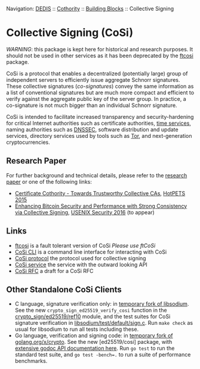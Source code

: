 Navigation: [DEDIS](https://github.com/dedis/doc/tree/master/README.md) ::
[Cothority](../README.md) ::
[Building Blocks](../doc/BuildingBlocks.md) ::
Collective Signing

# Collective Signing (CoSi)

*WARNING*: this package is kept here for historical and research purposes. It
should not be used in other services as it has been deprecated by the
[ftcosi](../ftcosi)
package.

CoSi is a protocol that enables a decentralized (potentially large) group of
independent servers to efficiently issue aggregate Schnorr signatures. These
collective signatures (*co-signatures*) convey the same information as a list of
conventional signatures but are much more compact and efficient to verify against
the aggregate public key of the server group. In practice, a co-signature is not
much bigger than an individual Schnorr signature.

CoSi is intended to facilitate increased transparency and security-hardening
for critical Internet authorities such as certificate authorities,
[time services](http://www.nist.gov/pml/div688/grp40/its.cfm),
naming authorities such as [DNSSEC](http://www.dnssec.net),
software distribution and update services,
directory services used by tools such as [Tor](https://www.torproject.org),
and next-generation cryptocurrencies.

## Research Paper

For further background and technical details, please refer to the
[research paper](http://arxiv.org/pdf/1503.08768.pdf) or one of the following
links:

- [Certificate Cothority - Towards Trustworthy Collective CAs](https://petsymposium.org/2015/papers/syta-cc-hotpets2015.pdf),
[HotPETS 2015](https://petsymposium.org/2015/hotpets.php)
- [Enhancing Bitcoin Security and Performance with Strong Consistency via Collective Signing](http://arxiv.org/abs/1602.06997),
[USENIX Security 2016](https://www.usenix.org/conference/usenixsecurity16) (to appear)

## Links

- [ftcosi](../ftcosi) is a fault tolerant version of CoSi *Please use ftCoSi*
- [CoSi CLI](CLI.md) is a command line interface for interacting with CoSi
- [CoSi protocol](protocol) the protocol used for collective signing
- [CoSi service](service) the service with the outward looking API
- [CoSi RFC]((https://github.com/dedis/doc/tree/master/README.md)/cosi) a draft for a CoSi RFC

## Other Standalone CoSi Clients

- C language, signature verification only: in [temporary fork of libsodium](https://github.com/bford/libsodium).
See the new `crypto_sign_ed25519_verify_cosi` function in the
[crypto_sign/ed25519/ref10](https://github.com/bford/libsodium/blob/master/src/libsodium/crypto_sign/ed25519/ref10/open.c)
module, and the test suites for CoSi signature verification in
[libsodium/test/default/sign.c](https://github.com/bford/libsodium/blob/master/test/default/sign.c).
Run `make check` as usual for libsodium to run all tests including these.
- Go language, verification and signing code: in
[temporary fork of golang.org/x/crypto](https://github.com/bford/golang-x-crypto).
See the new [ed25519/cosi] package, with
[extensive godoc API documentation here](https://godoc.org/github.com/bford/golang-x-crypto/ed25519/cosi).
Run `go test` to run the standard test suite, and `go test -bench=.` to run a
suite of performance benchmarks.
